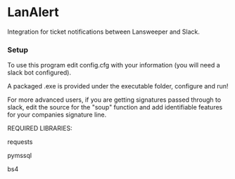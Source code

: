 # LanAlert
Integration for ticket notifications between Lansweeper and Slack.

### Setup

To use this program edit config.cfg with your information (you will need a slack bot configured).

A packaged .exe is provided under the executable folder, configure and run!

For more advanced users, if you are getting signatures passed through to slack, edit the source for the "soup" function and add identifiable features for your companies signature line. 

REQUIRED LIBRARIES:

requests

pymssql

bs4
